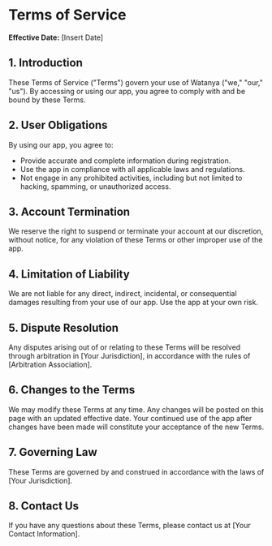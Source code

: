 
# Terms of Service

**Effective Date:** [Insert Date]

## 1. Introduction
These Terms of Service ("Terms") govern your use of Watanya ("we," "our," "us"). By accessing or using our app, you agree to comply with and be bound by these Terms.

## 2. User Obligations
By using our app, you agree to:
- Provide accurate and complete information during registration.
- Use the app in compliance with all applicable laws and regulations.
- Not engage in any prohibited activities, including but not limited to hacking, spamming, or unauthorized access.

## 3. Account Termination
We reserve the right to suspend or terminate your account at our discretion, without notice, for any violation of these Terms or other improper use of the app.

## 4. Limitation of Liability
We are not liable for any direct, indirect, incidental, or consequential damages resulting from your use of our app. Use the app at your own risk.

## 5. Dispute Resolution
Any disputes arising out of or relating to these Terms will be resolved through arbitration in [Your Jurisdiction], in accordance with the rules of [Arbitration Association].

## 6. Changes to the Terms
We may modify these Terms at any time. Any changes will be posted on this page with an updated effective date. Your continued use of the app after changes have been made will constitute your acceptance of the new Terms.

## 7. Governing Law
These Terms are governed by and construed in accordance with the laws of [Your Jurisdiction].

## 8. Contact Us
If you have any questions about these Terms, please contact us at [Your Contact Information].
